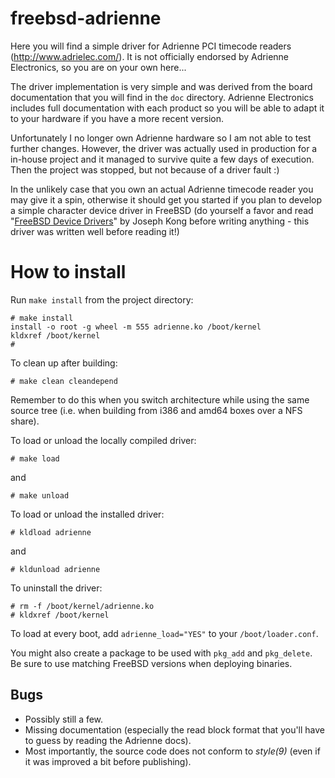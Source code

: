freebsd-adrienne
================

Here you will find a simple driver for Adrienne PCI timecode readers
(http://www.adrielec.com/). It is not officially endorsed by Adrienne
Electronics, so you are on your own here...

The driver implementation is very simple and was derived from the board
documentation that you will find in the `doc` directory. Adrienne
Electronics includes full documentation with each product so you will be
able to adapt it to your hardware if you have a more recent version.

Unfortunately I no longer own Adrienne hardware so I am not able to test
further changes. However, the driver was actually used in production for a
in-house project and it managed to survive quite a few days of execution.
Then the project was stopped, but not because of a driver fault :)

In the unlikely case that you own an actual Adrienne timecode reader you
may give it a spin, otherwise it should get you started if you plan to
develop a simple character device driver in FreeBSD (do yourself a favor
and read "[FreeBSD Device Drivers](http://nostarch.com/bsddrivers.htm)" by
Joseph Kong before writing anything - this driver was written well before
reading it!)

How to install
==============

Run `make install` from the project directory:

	# make install
	install -o root -g wheel -m 555 adrienne.ko /boot/kernel
	kldxref /boot/kernel
	#

To clean up after building:

	# make clean cleandepend

Remember to do this when you switch architecture while using the same
source tree (i.e. when building from i386 and amd64 boxes over a NFS
share).

To load or unload the locally compiled driver:

	# make load

and

	# make unload

To load or unload the installed driver:

	# kldload adrienne

and

	# kldunload adrienne

To uninstall the driver:

	# rm -f /boot/kernel/adrienne.ko
	# kldxref /boot/kernel

To load at every boot, add `adrienne_load="YES"` to your `/boot/loader.conf`.

You might also create a package to be used with `pkg_add` and `pkg_delete`.
Be sure to use matching FreeBSD versions when deploying binaries.

Bugs
----

- Possibly still a few.
- Missing documentation (especially the read block format that you'll have
  to guess by reading the Adrienne docs).
- Most importantly, the source code does not conform to *style(9)* (even if
  it was improved a bit before publishing).

<!-- Local Variables: -->
<!-- fill-column: 75 -->
<!-- End: -->

